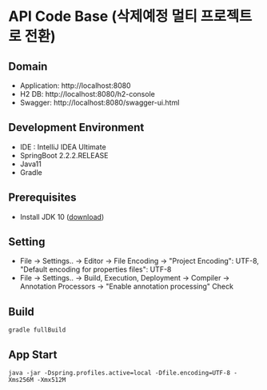 # API Code Base (삭제예정 멀티 프로젝트로 전환)

## Domain
- Application: http://localhost:8080
- H2 DB: http://localhost:8080/h2-console
- Swagger: http://localhost:8080/swagger-ui.html

## Development Environment 
* IDE : IntelliJ IDEA Ultimate
* SpringBoot 2.2.2.RELEASE
* Java11
* Gradle

## Prerequisites
- Install JDK 10 ([download](https://www.oracle.com/java/technologies/java-archive-javase11-downloads.html))

## Setting
- File -> Settings.. -> Editor -> File Encoding -> "Project Encoding": UTF-8, "Default encoding for properties files": UTF-8
- File -> Settings.. -> Build, Execution, Deployment -> Compiler -> Annotation Processors -> "Enable annotation processing" Check

## Build
```
gradle fullBuild
```

## App Start
```
java -jar -Dspring.profiles.active=local -Dfile.encoding=UTF-8 -Xms256M -Xmx512M
```